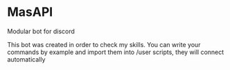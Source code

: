 # MasAPI
Modular bot for discord


This bot was created in order to check my skills.
You can write your commands by example and import them into /user scripts, they will connect automatically
